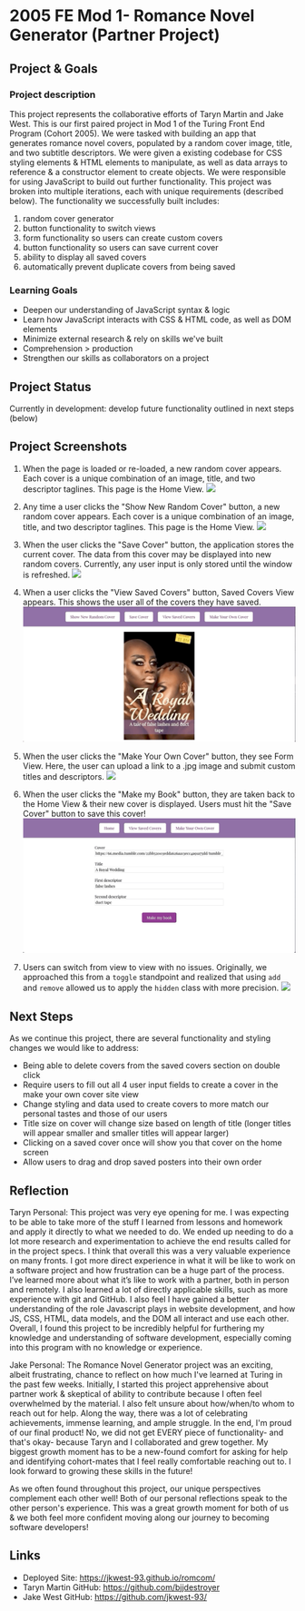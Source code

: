 # 2005 FE Mod 1- Romance Novel Generator (Partner Project)

## Project & Goals
### Project description
This project represents the collaborative efforts of Taryn Martin and Jake West. This is our first paired project in Mod 1 of the Turing Front End Program (Cohort 2005). We were tasked with building an app that generates romance novel covers, populated by a random cover image, title, and two subtitle descriptors. We were given a existing codebase for CSS styling elements & HTML elements to manipulate, as well as data arrays to reference & a constructor element to create objects. We were responsible for using JavaScript to build out further functionality. This project was broken into multiple iterations, each with unique requirements (described below). The functionality we successfully built includes:
  1. random cover generator
  2. button functionality to switch views
  3. form functionality so users can create custom covers
  4. button functionality so users can save current cover
  5. ability to display all saved covers
  6. automatically prevent duplicate covers from being saved

### Learning Goals
* Deepen our understanding of JavaScript syntax & logic
* Learn how JavaScript interacts with CSS & HTML code, as well as DOM elements
* Minimize external research & rely on skills we've built
* Comprehension > production
* Strengthen our skills as collaborators on a project

## Project Status
Currently in development: develop future functionality outlined in next steps (below)

## Project Screenshots
1. When the page is loaded or re-loaded, a new random cover appears. Each cover is a unique combination of an image, title, and two descriptor taglines. This page is the Home View.
![](random_cover_reload.gif)

2. Any time a user clicks the "Show New Random Cover" button, a new random cover appears. Each cover is a unique combination of an image, title, and two descriptor taglines. This page is the Home View.
![](random_cover_button_click.gif)

3. When the user clicks the "Save Cover" button, the application stores the current cover. The data from this cover may be displayed into new random covers. Currently, any user input is only stored until the window is refreshed.
![](save_cover_button.gif)

4. When a user clicks the "View Saved Covers" button, Saved Covers View appears. This shows the user all of the covers they have saved.
![](saved_covers_view.gif)

5. When the user clicks the "Make Your Own Cover" button, they see Form View. Here, the user can upload a link to a .jpg image and submit custom titles and descriptors.
![](make_cover_view.gif)

6. When the user clicks the "Make my Book" button, they are taken back to the Home View & their new cover is displayed. Users must hit the "Save Cover" button to save this cover!
![](make_own_cover.gif) 

7. Users can switch from view to view with no issues. Originally, we approached this from a `toggle` standpoint and realized that using `add` and `remove` allowed us to apply the `hidden` class with more precision.
![](button_functionality.gif)

## Next Steps
As we continue this project, there are several functionality and styling changes we would like to address:
  - Being able to delete covers from the saved covers section on double click
  - Require users to fill out all 4 user input fields to create a cover in the make your own cover site view
  - Change styling and data used to create covers to more match our personal tastes and those of our users
  - Title size on cover will change size based on length of title (longer titles will appear smaller and smaller titles will appear larger)
  - Clicking on a saved cover once will show you that cover on the home screen
  - Allow users to drag and drop saved posters into their own order 

## Reflection
Taryn Personal: This project was very eye opening for me. I was expecting to be able to take more of the stuff I learned from lessons and homework and apply it directly to what we needed to do. We ended up needing to do a lot more research and experimentation to achieve the end results called for in the project specs. I think that overall this was a very valuable experience on many fronts. I got more direct experience in what it will be like to work on a software project and how frustration can be a huge part of the process. I’ve learned more about what it’s like to work with a partner, both in person and remotely. I also learned a lot of directly applicable skills, such as more experience with git and GitHub. I also feel I have gained a better understanding of the role Javascript plays in website development, and how JS, CSS, HTML, data models, and the DOM all interact and use each other. Overall, I found this project to be incredibly helpful for furthering my knowledge and understanding of software development, especially coming into this program with no knowledge or experience.

Jake Personal: The Romance Novel Generator project was an exciting, albeit frustrating, chance to reflect on how much I've learned at Turing in the past few weeks. Initially, I started this project apprehensive about partner work & skeptical of ability to contribute because I often feel overwhelmed by the material. I also felt unsure about how/when/to whom to reach out for help. Along the way, there was a lot of celebrating achievements, immense learning, and ample struggle. In the end, I'm proud of our final product! No, we did not get EVERY piece of functionality- and that's okay- because Taryn and I collaborated and grew together. My biggest growth moment has to be a new-found comfort for asking for help and identifying cohort-mates that I feel really comfortable reaching out to. I look forward to growing these skills in the future!

As we often found throughout this project, our unique perspectives complement each other well! Both of our personal reflections speak to the other person's experience. This was a great growth moment for both of us & we both feel more confident moving along our journey to becoming software developers!

## Links
+ Deployed Site: https://jkwest-93.github.io/romcom/
+ Taryn Martin GitHub: https://github.com/bjjdestroyer
+ Jake West GitHub: https://github.com/jkwest-93/
